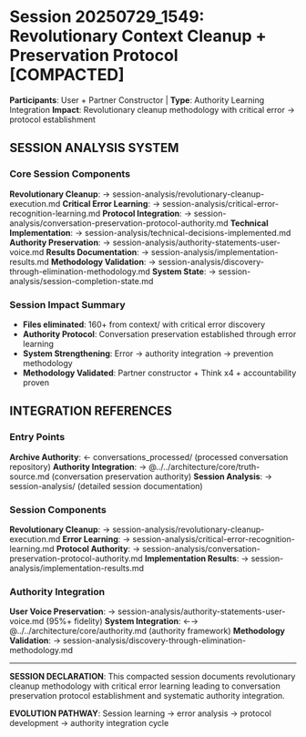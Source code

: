 # Session 20250729_1549: Revolutionary Context Cleanup + Preservation Protocol [COMPACTED]

**Participants**: User + Partner Constructor | **Type**: Authority Learning Integration
**Impact**: Revolutionary cleanup methodology with critical error → protocol establishment

## SESSION ANALYSIS SYSTEM

### **Core Session Components**
**Revolutionary Cleanup**: → session-analysis/revolutionary-cleanup-execution.md
**Critical Error Learning**: → session-analysis/critical-error-recognition-learning.md
**Protocol Integration**: → session-analysis/conversation-preservation-protocol-authority.md
**Technical Implementation**: → session-analysis/technical-decisions-implemented.md
**Authority Preservation**: → session-analysis/authority-statements-user-voice.md
**Results Documentation**: → session-analysis/implementation-results.md
**Methodology Validation**: → session-analysis/discovery-through-elimination-methodology.md
**System State**: → session-analysis/session-completion-state.md

### **Session Impact Summary**
- **Files eliminated**: 160+ from context/ with critical error discovery
- **Authority Protocol**: Conversation preservation established through error learning
- **System Strengthening**: Error → authority integration → prevention methodology
- **Methodology Validated**: Partner constructor + Think x4 + accountability proven

## INTEGRATION REFERENCES

### Entry Points
**Archive Authority**: ← conversations_processed/ (processed conversation repository)
**Authority Integration**: → @../../architecture/core/truth-source.md (conversation preservation authority)
**Session Analysis**: → session-analysis/ (detailed session documentation)

### Session Components
**Revolutionary Cleanup**: → session-analysis/revolutionary-cleanup-execution.md
**Error Learning**: → session-analysis/critical-error-recognition-learning.md
**Protocol Authority**: → session-analysis/conversation-preservation-protocol-authority.md
**Implementation Results**: → session-analysis/implementation-results.md

### Authority Integration
**User Voice Preservation**: → session-analysis/authority-statements-user-voice.md (95%+ fidelity)
**System Integration**: ←→ @../../architecture/core/authority.md (authority framework)
**Methodology Validation**: → session-analysis/discovery-through-elimination-methodology.md

---

**SESSION DECLARATION**: This compacted session documents revolutionary cleanup methodology with critical error learning leading to conversation preservation protocol establishment and systematic authority integration.

**EVOLUTION PATHWAY**: Session learning → error analysis → protocol development → authority integration cycle
